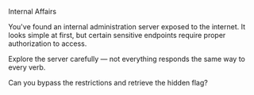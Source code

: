 Internal Affairs


You've found an internal administration server exposed to the internet.
It looks simple at first, but certain sensitive endpoints require proper authorization to access.

Explore the server carefully — not everything responds the same way to every verb.

Can you bypass the restrictions and retrieve the hidden flag?
